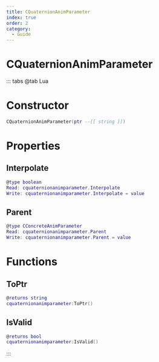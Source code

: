 ```yaml
---
title: CQuaternionAnimParameter
index: true
order: 2
category:
  - Guide
---
```


# CQuaternionAnimParameter

::: tabs
@tab Lua
# Constructor
```lua
CQuaternionAnimParameter(ptr --[[ string ]])
```
# Properties
## Interpolate 
```lua
@type boolean
Read: cquaternionanimparameter.Interpolate
Write: cquaternionanimparameter.Interpolate = value
```
## Parent 
```lua
@type CConcreteAnimParameter
Read: cquaternionanimparameter.Parent
Write: cquaternionanimparameter.Parent = value
```
# Functions
## ToPtr
```lua
@returns string
cquaternionanimparameter:ToPtr()
```
## IsValid
```lua
@returns bool
cquaternionanimparameter:IsValid()
```

:::